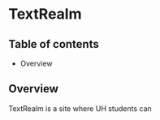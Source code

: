 # TextRealm

## Table of contents
* Overview

## Overview

TextRealm is a site where UH students can
